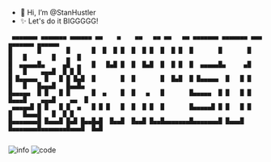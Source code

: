 - 👋 Hi, I’m @StanHustler
- ✨ Let's do it BIGGGGG!
```
 ▄▄▄▄▄▄▄ ▄▄▄▄▄▄▄ ▄▄▄▄▄▄ ▄▄    ▄    ▄▄   ▄▄ ▄▄   ▄▄ ▄▄▄▄▄▄▄ ▄▄▄▄▄▄▄ ▄▄▄     ▄▄▄▄▄▄▄ ▄▄▄▄▄▄   
█       █       █      █  █  █ █  █  █ █  █  █ █  █       █       █   █   █       █   ▄  █  
█  ▄▄▄▄▄█▄     ▄█  ▄   █   █▄█ █  █  █▄█  █  █ █  █  ▄▄▄▄▄█▄     ▄█   █   █    ▄▄▄█  █ █ █  
█ █▄▄▄▄▄  █   █ █ █▄█  █       █  █       █  █▄█  █ █▄▄▄▄▄  █   █ █   █   █   █▄▄▄█   █▄▄█▄ 
█▄▄▄▄▄  █ █   █ █      █  ▄    █  █   ▄   █       █▄▄▄▄▄  █ █   █ █   █▄▄▄█    ▄▄▄█    ▄▄  █
 ▄▄▄▄▄█ █ █   █ █  ▄   █ █ █   █  █  █ █  █       █▄▄▄▄▄█ █ █   █ █       █   █▄▄▄█   █  █ █
█▄▄▄▄▄▄▄█ █▄▄▄█ █▄█ █▄▄█▄█  █▄▄█  █▄▄█ █▄▄█▄▄▄▄▄▄▄█▄▄▄▄▄▄▄█ █▄▄▄█ █▄▄▄▄▄▄▄█▄▄▄▄▄▄▄█▄▄▄█  █▄█
                                                                                             
```
![info](https://github-readme-stats.vercel.app/api?username=StanHustler&show_icons=true&count_private=true&hide=prs&theme=default_repocard)
![code](https://github-readme-stats.vercel.app/api/top-langs/?username=StanHustler&layout=compact)
<!---
StanHustler/StanHustler is a ✨ special ✨ repository because its `README.md` (this file) appears on your GitHub profile.
You can click the Preview link to take a look at your changes.
--->
